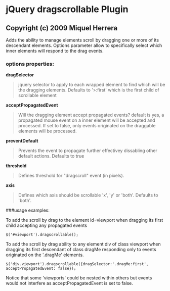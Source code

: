 # jQuery dragscrollable Plugin
## Copyright (c) 2009 Miquel Herrera

Adds the ability to manage elements scroll by dragging
one or more of its descendant elements. Options parameter
allow to specifically select which inner elements will
respond to the drag events.

### options properties:

**dragSelector**

> jquery selector to apply to each wrapped element to find which will be the dragging elements.
> Defaults to '>:first' which is the first child of scrollable element

**acceptPropagatedEvent**

> Will the dragging element accept propagated events? default is yes, a propagated mouse event
> on a inner element will be accepted and processed. If set to false, only events originated on the
> draggable elements will be processed.

**preventDefault**

> Prevents the event to propagate further effectivey dissabling other default actions. Defaults to true

**threshold**

> Defines threshold for "dragscroll" event (in pixels).

**axis**

> Defines which axis should be scrollable 'x', 'y' or 'both'. Defaults to 'both'.

###usage examples:

To add the scroll by drag to the element id=viewport when dragging its first child accepting any propagated events

`$('#viewport').dragscrollable();`

 To add the scroll by drag ability to any element div of class viewport when dragging its first descendant of class
 dragMe responding only to events originated on the '.dragMe' elements.

`$('div.viewport').dragscrollable({dragSelector:'.dragMe:first', acceptPropagatedEvent: false});`

 Notice that some 'viewports' could be nested within others but events
 would not interfere as acceptPropagatedEvent is set to false.

 

